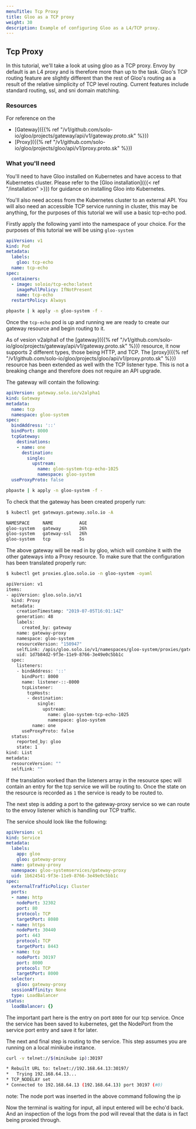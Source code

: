 ```yaml
---
menuTitle: Tcp Proxy
title: Gloo as a TCP proxy
weight: 30
description: Example of configuring Gloo as a L4/TCP proxy.
---
```




## Tcp Proxy

In this tutorial, we'll take a look at using gloo as a TCP proxy. Envoy by default is an L4 proxy and is therefore
more than up to the task. Gloo's TCP routing feature are slightly different than the rest of Gloo's routing as a result
of the relative simplicity of TCP level routing. Current features include standard routing, ssl, and sni domain matching.

### Resources 

For reference on  the 

- [Gateway]({{% ref "/v1/github.com/solo-io/gloo/projects/gateway/api/v1/gateway.proto.sk" %}})
- [Proxy]({{% ref "/v1/github.com/solo-io/gloo/projects/gloo/api/v1/proxy.proto.sk" %}})

### What you'll need

You'll need to have Gloo installed on Kubernetes and have access to that Kubernetes cluster. Please refer to the
[Gloo installation]({{< ref "/installation" >}}) for guidance on installing Gloo into Kubernetes.

You'll also need access from the Kubernetes cluster to an external API. You will also need an accessible TCP service running 
in cluster, this may be anything, for the purposes of this tutorial we will use a basic tcp-echo pod.

Firstly apply the following yaml into the namespace of your choice. For the purposes of this tutorial we will be using `gloo-system`

```yaml
apiVersion: v1
kind: Pod
metadata:
  labels:
    gloo: tcp-echo
  name: tcp-echo
spec:
  containers:
  - image: soloio/tcp-echo:latest
    imagePullPolicy: IfNotPresent
    name: tcp-echo
  restartPolicy: Always
```
```bash
pbpaste | k apply -n gloo-system -f -
```

Once the `tcp-echo` pod is up and running we are ready to create our gateway resource and begin routing to it.

As of vesion v2alpha1 of the [gateway]({{% ref "/v1/github.com/solo-io/gloo/projects/gateway/api/v1/gateway.proto.sk" %}}) 
resource, it now supports 2 different types, those being HTTP, and TCP. 
The [proxy]({{% ref "/v1/github.com/solo-io/gloo/projects/gloo/api/v1/proxy.proto.sk" %}}) resource has been extended as well with
the TCP listener type. This is not a breaking change and therefore does not require an API upgrade. 

The gateway will contain the following: 
```yaml
apiVersion: gateway.solo.io/v2alpha1
kind: Gateway
metadata:
  name: tcp
  namespace: gloo-system
spec:
  bindAddress: '::'
  bindPort: 8000
  tcpGateway:
    destinations:
    - name: one
      destination:
        single:
          upstream:
            name: gloo-system-tcp-echo-1025
            namespace: gloo-system
  useProxyProto: false
```
```bash
pbpaste | k apply -n gloo-system -f -
```

To check that the gateway has been created properly run:
```bash
$ kubectl get gateways.gateway.solo.io -A

NAMESPACE     NAME          AGE
gloo-system   gateway       26h
gloo-system   gateway-ssl   26h
gloo-system   tcp           5s
```


The above gateway will be read in by gloo, which will combine it with the other gateways into a Proxy resource.
To make sure that the configuration has been translated properly run:
```bash
$ kubectl get proxies.gloo.solo.io -n gloo-system -oyaml

apiVersion: v1
items:
- apiVersion: gloo.solo.io/v1
  kind: Proxy
  metadata:
    creationTimestamp: "2019-07-05T16:01:14Z"
    generation: 48
    labels:
      created_by: gateway
    name: gateway-proxy
    namespace: gloo-system
    resourceVersion: "150947"
    selfLink: /apis/gloo.solo.io/v1/namespaces/gloo-system/proxies/gateway-proxy
    uid: 1d7b84d2-9f3e-11e9-8766-3e49e0c5bb1c
  spec:
    listeners:
    - bindAddress: '::'
      bindPort: 8000
      name: listener-::-8000
      tcpListener:
        tcpHosts:
        - destination:
            single:
              upstream:
                name: gloo-system-tcp-echo-1025
                namespace: gloo-system
          name: one
      useProxyProto: false
  status:
    reported_by: gloo
    state: 1
kind: List
metadata:
  resourceVersion: ""
  selfLink: ""
```

If the translation worked than the listeners array in the resource spec will contain an entry for the tcp service we will be routing to.
Once the state on the resource is recorded as `1` the service is ready to be routed to.

The next step is adding a port to the gateway-proxy service so we can route to the envoy listener which is handling our TCP traffic.

The service should look like the following:
```yaml
apiVersion: v1
kind: Service
metadata:
  labels:
    app: gloo
    gloo: gateway-proxy
  name: gateway-proxy
  namespace: gloo-systemservices/gateway-proxy
  uid: 1b624541-9f3e-11e9-8766-3e49e0c5bb1c
spec:
  externalTrafficPolicy: Cluster
  ports:
  - name: http
    nodePort: 32302
    port: 80
    protocol: TCP
    targetPort: 8080
  - name: https
    nodePort: 30440
    port: 443
    protocol: TCP
    targetPort: 8443
  - name: tcp
    nodePort: 30197
    port: 8000
    protocol: TCP
    targetPort: 8000
  selector:
    gloo: gateway-proxy
  sessionAffinity: None
  type: LoadBalancer
status:
  loadBalancer: {}
```

The important part here is the entry on port `8000` for our tcp service. Once the service has been saved to kubernetes, get the NodePort from the
service port entry and save it for later.

The next and final step is routing to the service.
This step assumes you are running on a local minikube instance.
```bash
curl -v telnet://$(minikube ip):30197

* Rebuilt URL to: telnet://192.168.64.13:30197/
*   Trying 192.168.64.13...
* TCP_NODELAY set
* Connected to 192.168.64.13 (192.168.64.13) port 30197 (#0)

```
note: The node port was inserted in the above command following the ip

Now the terminal is waiting for input, all input entered will be echo'd back. And an inspection of the logs from the pod will reveal that the data
is in fact being proxied through.
